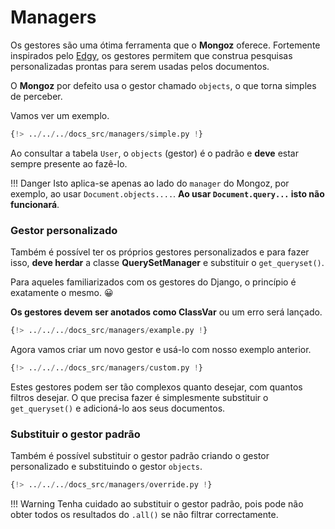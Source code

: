 # Managers

Os gestores são uma ótima ferramenta que o **Mongoz** oferece. Fortemente inspirados pelo [Edgy](https://edgy.tarsild.io), os gestores permitem que construa pesquisas personalizadas prontas para serem usadas pelos documentos.

O **Mongoz** por defeito usa o gestor chamado `objects`, o que torna simples de perceber.

Vamos ver um exemplo.

```python
{!> ../../../docs_src/managers/simple.py !}
```

Ao consultar a tabela `User`, o `objects` (gestor) é o padrão e **deve** estar sempre presente ao fazê-lo.

!!! Danger
    Isto aplica-se apenas ao lado do `manager` do Mongoz, por exemplo, ao usar `Document.objects....`. **Ao usar `Document.query...` isto não funcionará**.

### Gestor personalizado

Também é possível ter os próprios gestores personalizados e para fazer isso, **deve herdar**
a classe **QuerySetManager** e substituir o `get_queryset()`.

Para aqueles familiarizados com os gestores do Django, o princípio é exatamente o mesmo. 😀

**Os gestores devem ser anotados como ClassVar** ou um erro será lançado.

```python
{!> ../../../docs_src/managers/example.py !}
```

Agora vamos criar um novo gestor e usá-lo com nosso exemplo anterior.

```python
{!> ../../../docs_src/managers/custom.py !}
```

Estes gestores podem ser tão complexos quanto desejar, com quantos filtros desejar. O que precisa fazer é
simplesmente substituir o `get_queryset()` e adicioná-lo aos seus documentos.

### Substituir o gestor padrão

Também é possível substituir o gestor padrão criando o gestor personalizado e substituindo
o gestor `objects`.

```python
{!> ../../../docs_src/managers/override.py !}
```

!!! Warning
    Tenha cuidado ao substituir o gestor padrão, pois pode não obter todos os resultados do
    `.all()` se não filtrar correctamente.

